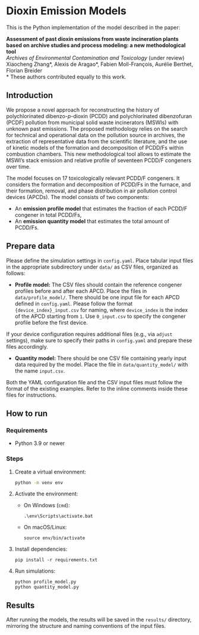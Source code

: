 # Dioxin Emission Models

This is the Python implementation of the model described in the paper:

**Assessment of past dioxin emissions from waste incineration plants based on archive studies and process modeling: a new methodological tool** \
*Archives of Environmental Contamination and Toxicology* (under review) \
Xiaocheng Zhang*, Alexis de Aragao*, Fabien Moll-François, Aurélie Berthet, Florian Breider \
\* These authors contributed equally to this work.

## Introduction
We propose a novel approach for reconstructing the history of polychlorinated dibenzo-*p*-dioxin (PCDD) and polychlorinated dibenzofuran (PCDF) pollution from municipal solid waste incinerators (MSWIs) with unknown past emissions. The proposed methodology relies on the search for technical and operational data on the pollution source in archives, the extraction of representative data from the scientific literature, and the use of kinetic models of the formation and decomposition of PCDD/Fs within combustion chambers. This new methodological tool allows to estimate the MSWI’s stack emission and relative profile of seventeen PCDD/F congeners over time.

The model focuses on 17 toxicologically relevant PCDD/F congeners. It considers the formation and decomposition of PCDD/Fs in the furnace, and their formation, removal, and phase distribution in air pollution control devices (APCDs). The model consists of two components:
* An **emission profile model** that estimates the fraction of each PCDD/F congener in total PCDD/Fs,
* An **emission quantity model** that estimates the total amount of PCDD/Fs.

## Prepare data
Please define the simulation settings in `config.yaml`. Place tabular input files in the appropriate subdirectory under `data/` as CSV files, organized as follows:

* **Profile model:** The CSV files should contain the reference congener profiles before and after each APCD. Place the files in `data/profile_model/`. There should be one input file for each APCD defined in `config.yaml`. Please follow the format `{device_index}_input.csv` for naming, where `device_index` is the index of the APCD starting from `1`. Use `0_input.csv` to specify the congener profile before the first device.

If your device configuration requires additional files (e.g., via `adjust` settings), make sure to specify their paths in `config.yaml` and prepare these files accordingly.

* **Quantity model:** There should be one CSV file containing yearly input data required by the model. Place the file in `data/quantity_model/` with the name `input.csv`.

Both the YAML configuration file and the CSV input files must follow the format of the existing examples. Refer to the inline comments inside these files for instructions.

## How to run

### Requirements
- Python 3.9 or newer

### Steps

1. Create a virtual environment:

   ```bash
   python -m venv env
   ```

2. Activate the environment:

   - On Windows (`cmd`):

     ```
     .\env\Scripts\activate.bat
     ```

   - On macOS/Linux:

     ```
     source env/bin/activate
     ```

3. Install dependencies:

   ```
   pip install -r requirements.txt
   ```

4. Run simulations:

   ```
   python profile_model.py
   python quantity_model.py
   ```

## Results
After running the models, the results will be saved in the `results/` directory, mirroring the structure and naming conventions of the input files.
